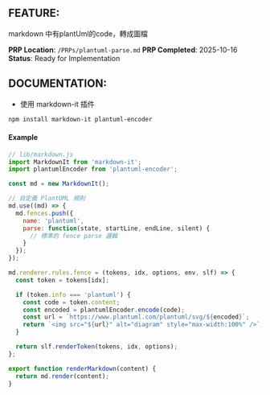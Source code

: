 ## FEATURE:

markdown 中有plantUml的code，轉成圖檔

**PRP Location**: `/PRPs/plantuml-parse.md`
**PRP Completed**: 2025-10-16
**Status**: Ready for Implementation

## DOCUMENTATION:

- 使用 markdown-it 插件

```bash
npm install markdown-it plantuml-encoder
```
#### Example

```javascript
// lib/markdown.js
import MarkdownIt from 'markdown-it';
import plantumlEncoder from 'plantuml-encoder';

const md = new MarkdownIt();

// 自定義 PlantUML 規則
md.use((md) => {
  md.fences.push({
    name: 'plantuml',
    parse: function(state, startLine, endLine, silent) {
      // 標準的 fence parse 邏輯
    }
  });
});

md.renderer.rules.fence = (tokens, idx, options, env, slf) => {
  const token = tokens[idx];

  if (token.info === 'plantuml') {
    const code = token.content;
    const encoded = plantumlEncoder.encode(code);
    const url = `https://www.plantuml.com/plantuml/svg/${encoded}`;
    return `<img src="${url}" alt="diagram" style="max-width:100%" />`;
  }

  return slf.renderToken(tokens, idx, options);
};

export function renderMarkdown(content) {
  return md.render(content);
}
```
